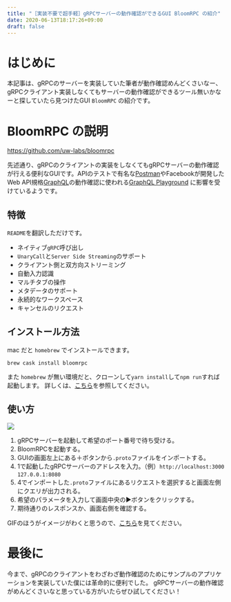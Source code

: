 ```yaml
---
title: "［実装不要で超手軽］gRPCサーバーの動作確認ができるGUI BloomRPC の紹介"
date: 2020-06-13T18:17:26+09:00
draft: false
---
```


# はじめに

本記事は、gRPCのサーバーを実装していた筆者が動作確認めんどくさいなー、gRPCクライアント実装しなくてもサーバーの動作確認ができるツール無いかなーと探していたら見つけたGUI `BloomRPC` の紹介です。

# BloomRPC の説明

https://github.com/uw-labs/bloomrpc

先述通り、gRPCのクライアントの実装をしなくてもgRPCサーバーの動作確認が行える便利なGUIです。APIのテストで有名な[Postman](https://www.postman.com/)やFacebookが開発したWeb API規格[GraphQL](https://graphql.org/)の動作確認に使われる[GraphQL Playground](https://github.com/prisma-labs/graphql-playground) に影響を受けているようです。

## 特徴

`README`を翻訳しただけです。

- ネイティブ`gRPC`呼び出し
- `UnaryCall`と`Server Side Streaming`のサポート
- クライアント側と双方向ストリーミング
- 自動入力認識
- マルチタブの操作
- メタデータのサポート
- 永続的なワークスペース
- キャンセルのリクエスト

## インストール方法

mac だと `homebrew` でインストールできます。

```
brew cask install bloomrpc
```

また `homebrew` が無い環境だと、クローンして`yarn install`して`npm run`すれば起動します。
詳しくは、[こちら](https://github.com/uw-labs/bloomrpc#build-from-source)を参照してください。

## 使い方

![](https://qiita-user-contents.imgix.net/https%3A%2F%2Fqiita-image-store.s3.ap-northeast-1.amazonaws.com%2F0%2F275587%2F32c00547-24de-8ce5-325a-c957b27ce9f4.png?ixlib=rb-1.2.2&auto=format&gif-q=60&q=75&s=05a58d8d6e3b47489394f189a5f96304)

1. gRPCサーバーを起動して希望のポート番号で待ち受ける。
2. BloomRPCを起動する。
3. GUIの画面左上にある＋ボタンから`.proto`ファイルをインポートする。
4. 1で起動したgRPCサーバーのアドレスを入力。（例）`http://localhost:3000` `127.0.0.1:8080`
5. 4でインポートした`.proto`ファイルにあるリクエストを選択すると画面左側にクエリが出力される。
6. 希望のパラメータを入力して画面中央の▶ボタンをクリックする。
7. 期待通りのレスポンスか、画面右側を確認する。

GIFのほうがイメージがわくと思うので、[こちら](https://github.com/uw-labs/bloomrpc#preview)を見てください。

# 最後に

今まで、gRPCのクライアントをわざわざ動作確認のためにサンプルのアプリケーションを実装していた僕には革命的に便利でした。
gRPCサーバーの動作確認がめんどくさいなと思っている方がいたらぜひ試してください！
